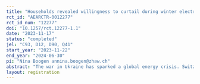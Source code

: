 ```yaml
---
title: "Households revealed willingness to curtail during winter electricity shortages"
rct_id: "AEARCTR-0012277"
rct_id_num: "12277"
doi: "10.1257/rct.12277-1.1"
date: "2023-11-17"
status: "completed"
jel: "C93, D12, D90, Q41"
start_year: "2023-11-22"
end_year: "2024-06-30"
pi: "Nina Boogen annina.boogen@zhaw.ch"
abstract: "The war in Ukraine has sparked a global energy crisis. Switzerland's energy supply is also affected. While the winter of 2022/23 was rather mild in Switzerland, this might not be the case for coming winters. Thus, we design and implement a field experiment, in which we want to test the revealed willingness to pay of households for their heat pump’s energy consumption during winter electricity shortages with relatively extreme electricity prices. The experiment will be implemented in cooperation with a Swiss utility, that invites their residential customers with heat pumps to participate to the study. Our intervention provides treated households with weekly high price signals, the households then decide whether to pay these high prices (deduction form a virtual study budget) or to curtail their heat pump’s consumption and avoid some part of the high energy costs."
layout: registration
---
```


